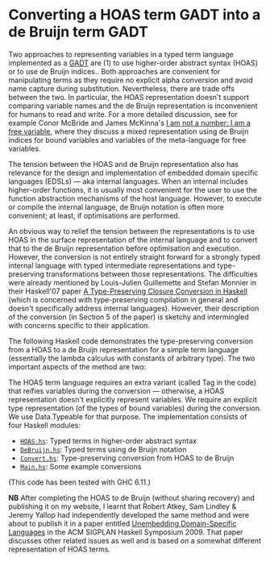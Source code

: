 Converting a HOAS term GADT into a de Bruijn term GADT
======================================================

Two approaches to representing variables in a typed term language implemented as a [GADT](http://en.wikipedia.org/wiki/GADT) are (1) to use higher-order abstract syntax (HOAS) or to use de Bruijn indices.. Both approaches are convenient for manipulating terms as they require no explicit alpha conversion and avoid name capture during substitution. Nevertheless, there are trade offs between the two. In particular, the HOAS representation doesn't support comparing variable names and the de Bruijn representation is inconvenient for humans to read and write. For a more detailed discussion, see for example Conor McBride and James McKinna's [I am not a number: I am a free variable](http://www.strictlypositive.org/notanum.ps.gz), where they discuss a mixed representation using de Bruijn indices for bound variables and variables of the meta-language for free variables.

The tension between the HOAS and de Bruijn representation also has relevance for the design and implementation of embedded domain specific languages (EDSLs) — aka internal languages. When an internal includes higher-order functions, it is usually most convenient for the user to use the function abstraction mechanisms of the host language. However, to execute or compile the internal language, de Bruijn notation is often more convenient; at least, if optimisations are performed.

An obvious way to relief the tension between the representations is to use HOAS in the surface representation of the internal language and to convert that to the de Bruijn representation before optimisation and execution. However, the conversion is not entirely straight forward for a strongly typed internal language with typed intermediate representations and type-preserving transformations between those representations. The difficulties were already mentioned by Louis-Julien Guillemette and Stefan Monnier in their Haskell'07 paper [A Type-Preserving Closure Conversion in Haskell](http://www.iro.umontreal.ca/~monnier/tcm.pdf) (which is concerned with type-preserving compilation in general and doesn't specifically address internal languages). However, their description of the conversion (in Section 5 of the paper) is sketchy and intermingled with concerns specific to their application.

The following Haskell code demonstrates the type-preserving conversion from a HOAS to a de Bruijn representation for a simple term language (essentially the lambda calculus with constants of arbitrary type). The two important aspects of the method are two:

The HOAS term language requires an extra variant (called Tag in the code) that reifies variables during the conversion — otherwise, a HOAS representation doesn't explicitly represent variables.
We require an explicit type representation (of the types of bound variables) during the conversion. We use Data.Typeable for that purpose.
The implementation consists of four Haskell modules:

* [`HOAS.hs`](HOAS.hs): Typed terms in higher-order abstract syntax
* [`DeBruijn.hs`](DeBruijn.hs): Typed terms using de Bruijn notation
* [`Convert.hs`](Convert.hs): Type-preserving conversion from HOAS to de Bruijn
* [`Main.hs`](Main.hs): Some example conversions

(This code has been tested with GHC 6.11.)

__NB__ After completing the HOAS to de Bruijn (without sharing recovery) and publishing it on my website, I learnt that Robert Atkey, Sam Lindley & Jeremy Yallop had independently developed the same method and were about to publish it in a paper entitled [Unembedding Domain-Specific Languages](http://homepages.inf.ed.ac.uk/slindley/papers/unembedding.pdf) in the ACM SIGPLAN Haskell Symposium 2009. That paper discusses other related issues as well and is based on a somewhat different representation of HOAS terms.
